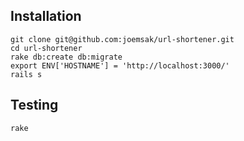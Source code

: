 ## Installation

```
git clone git@github.com:joemsak/url-shortener.git
cd url-shortener
rake db:create db:migrate
export ENV['HOSTNAME'] = 'http://localhost:3000/'
rails s
```

## Testing

```
rake
```

